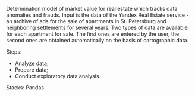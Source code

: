 <p> Determination model of market value for real estate which tracks data anomalies and frauds. Input  is the data of the Yandex Real Estate service - an archive of ads for the sale of apartments in St. Petersburg and neighboring settlements for several years. Two types of data are available for each apartment for sale. The first ones are entered by the user, the second ones are obtained automatically on the basis of cartographic data. 

Steps:
  
* Analyze data;
* Prepare data;
* Conduct exploratory data analysis.
  
Stacks: Pandas
</p>
